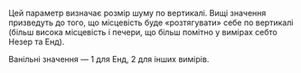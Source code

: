 Цей параметр визначає розмір шуму по вертикалі. Вищі значення призведуть до того, що місцевість буде «розтягувати» себе по вертикалі (більш висока місцевість і печери, що більш помітно у вимірах себто Незер та Енд).

Ванільні значення — 1 для Енд, 2 для інших вимірів.